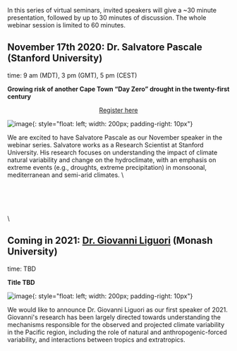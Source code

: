 In this series of virtual seminars, invited speakers will give a ~30 minute presentation, followed by up to 30 minutes of discussion. The whole webinar session is limited to 60 minutes.


## November 17th 2020: Dr.  Salvatore Pascale (Stanford University)
time: 9 am (MDT), 3 pm (GMT), 5 pm (CEST)

**Growing risk of another Cape Town “Day Zero” drought in the twenty-first century**

<div style="text-align:center;">
<a class="btn btn-success" href="https://large-ensemble.github.io/webinars/registration6">Register here</a>
</div>

![image](https://large-ensemble.github.io/salvatore.jpg){: style="float: left; width: 200px; padding-right: 10px"}

We are excited to have Salvatore Pascale as our November speaker in the webinar series. Salvatore works as a Research Scientist at Stanford University. His research focuses on understanding the impact of climate natural variability and change  on the hydroclimate, with an emphasis on extreme events (e.g., droughts, extreme precipitation) in monsoonal, mediterranean and semi-arid climates. \

\
\
\
\
\


## Coming in 2021: [Dr.  Giovanni Liguori](http://gianni.geosci.monash.edu/) (Monash University)
time: TBD

**Title TBD**

![image](https://large-ensemble.github.io/GiovanniLiguori_photo.jpg){: style="float: left; width: 200px; padding-right: 10px"}

We would like to announce Dr. Giovanni Liguori as our first speaker of 2021. Giovanni's research has been largely directed towards understanding the mechanisms responsible for the observed and projected climate variability in the Pacific region, including the role of natural and anthropogenic-forced variability, and interactions between tropics and extratropics. 
